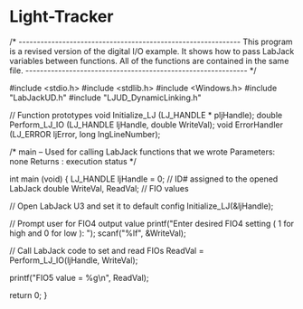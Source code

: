 # Light-Tracker

/* -------------------------------------------------------------
 This program is a revised version of the digital I/O example.
 It shows how to pass LabJack variables between functions.
 All of the functions are contained in the same file.
 ------------------------------------------------------------- */
 
#include <stdio.h>
#include <stdlib.h>
#include <Windows.h>
#include "LabJackUD.h"
#include "LJUD_DynamicLinking.h"

// Function prototypes
void Initialize_LJ (LJ_HANDLE * pljHandle);
double Perform_LJ_IO (LJ_HANDLE ljHandle, double WriteVal);
void ErrorHandler (LJ_ERROR ljError, long lngLineNumber);

/*
main – Used for calling LabJack functions that we wrote
Parameters: none
Returns : execution status
 */
 
int main (void)
{
  LJ_HANDLE ljHandle = 0; // ID# assigned to the opened LabJack
  double WriteVal, ReadVal; // FIO values
  
  // Open LabJack U3 and set it to default config
  Initialize_LJ(&ljHandle);
  
  // Prompt user for FIO4 output value
  printf("Enter desired FIO4 setting ( 1 for high and 0 for low ): ");
  scanf("%lf", &WriteVal);
  
  // Call LabJack code to set and read FIOs
  ReadVal = Perform_LJ_IO(ljHandle, WriteVal);
  
  printf("FIO5 value = %g\n", ReadVal);
  
  return 0;
} 
